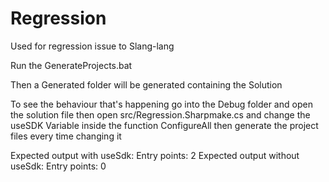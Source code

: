# Regression
 Used for regression issue to Slang-lang

Run the GenerateProjects.bat

Then a Generated folder will be generated containing the Solution

To see the behaviour that's happening go into the Debug folder and open the solution file
then open src/Regression.Sharpmake.cs and change the useSDK Variable inside the function ConfigureAll
then generate the project files every time changing it

Expected output with useSdk: Entry points: 2
Expected output without useSdk: Entry points: 0